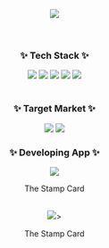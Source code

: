 <div align="center">
  <img src="https://capsule-render.vercel.app/api?type=wave&color=auto&height=300&section=header&text=Hi%20there&fontSize=90" />
</div>
<br>
<br>
<h3 align="center">✨ Tech Stack ✨</h3>
<div align="center">
  <a href="" target="_blank"><img src="https://img.shields.io/badge/ReactNative-000000?style=plastic&logo=react&logoColor=61DAFB"/></a>
  <a href="" target="_blank"><img src="https://img.shields.io/badge/Javascript-000000?style=plastic&logo=javascript&logoColor=F7DF1E"/></a>
  <a href="" target="_blank"><img src="https://img.shields.io/badge/Spring-000000?style=plastic&logo=spring&logoColor=6DB33F"/></a>
  <a href="" target="_blank"><img src="https://img.shields.io/badge/Springboot-000000?style=plastic&logo=springboot&logoColor=6DB33F"/></a>
  <a href="" target="_blank"><img src="https://img.shields.io/badge/Firebase-000000?style=plastic&logo=firebase&logoColor=DD2C00"/></a>
</div>
<br>
<h3 align="center">✨ Target Market ✨</h3>
<div align="center">
  <a href="" target="_blank"><img src="https://img.shields.io/badge/Appstore-000000?style=plastic&logo=appstore&logoColor=0D96F6"/></a>
  <a href="" target="_blank"><img src="https://img.shields.io/badge/Googleplay-000000?style=plastic&logo=googleplay&logoColor=414141"/></a>
</div>

<h3 align="center">✨ Developing App ✨</h3>
<div align="center">
  <div>
    <a href="" target="_blank"><img src="https://img.shields.io/badge/Appstore-000000?style=plastic&logo=appstore&logoColor=0D96F6"/></a><p>The Stamp Card</p>
  </div>
  <br>
  <div>
    <a href="" target="_blank"><img src="https://img.shields.io/badge/Googleplay-000000?style=plastic&logo=googleplay&logoColor=414141"/></a>><p>The Stamp Card</p>
  </div>
</div>

<!--
**jyj87/jyj87** is a ✨ _special_ ✨ repository because its `README.md` (this file) appears on your GitHub profile.

Here are some ideas to get you started:

- 🔭 I’m currently working on ...
- 🌱 I’m currently learning ...
- 👯 I’m looking to collaborate on ...
- 🤔 I’m looking for help with ...
- 💬 Ask me about ...
- 📫 How to reach me: ...
- 😄 Pronouns: ...
- ⚡ Fun fact: ...
-->
